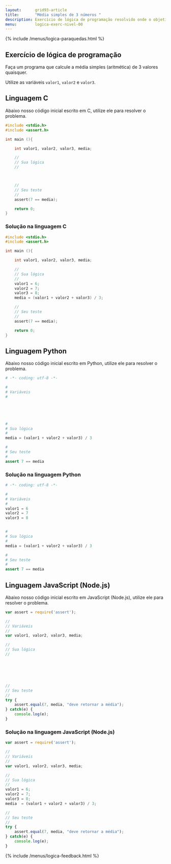 ```yaml
---
layout:      grid93-article
title:       "Média simples de 3 números "
description: Exercício de lógica de programação resolvido onde o objetivo é calcular a média simples.
menu:        logica-exerc-nivel-00
---
```


{% include /menus/logica-paraquedas.html %}

Exercício de lógica de programação
---

Faça um programa que calcule a média simples (aritmética) de 3 valores quaisquer.

Utilize as variáveis `valor1`, `valor2` e `valor3`.


Linguagem C
---

Abaixo nosso código inicial escrito em C, utilize ele para resolver o problema.

```c
#include <stdio.h>
#include <assert.h>

int main (){

    int valor1, valor2, valor3, media;

    //
    // Sua lógica
    //



    //
    // Seu teste
    //
    assert(7 == media);

    return 0;
}
```



### Solução na linguagem C

```c
#include <stdio.h>
#include <assert.h>

int main (){

    int valor1, valor2, valor3, media;

    //
    // Sua lógica
    //
    valor1 = 6;
    valor2 = 7;
    valor3 = 8;
    media = (valor1 + valor2 + valor3) / 3;

    //
    // Seu teste
    //
    assert(7 == media);

    return 0;
}
```


Linguagem Python
---

Abaixo nosso código inicial escrito em Python, utilize ele para resolver o problema.

```python
# -*- coding: utf-8 -*-

#
# Variáveis
#





#
# Sua lógica
#
media = (valor1 + valor2 + valor3) / 3

#
# Seu teste
#
assert 7 == media
```


### Solução na linguagem Python

```python
# -*- coding: utf-8 -*-

#
# Variáveis
#
valor1 = 6
valor2 = 7
valor3 = 8


#
# Sua lógica
#
media = (valor1 + valor2 + valor3) / 3

#
# Seu teste
#
assert 7 == media
```



Linguagem JavaScript (Node.js)
---

Abaixo nosso código inicial escrito em JavaScript (Node.js), utilize ele para resolver o problema.


```javascript
var assert = require('assert');

//
// Variáveis
//
var valor1, valor2, valor3, media;

//
// Sua lógica
//






//
// Seu teste
//
try {
    assert.equal(7, media, "deve retornar a média");
} catch(e) {
    console.log(e);
}

```


### Solução na linguagem JavaScript (Node.js)


```javascript
var assert = require('assert');

//
// Variáveis
//
var valor1, valor2, valor3, media;

//
// Sua lógica
//
valor1 = 6;
valor2 = 7;
valor3 = 8;
media  = (valor1 + valor2 + valor3) / 3;

//
// Seu teste
//
try {
    assert.equal(7, media, "deve retornar a média");
} catch(e) {
    console.log(e);
}

```

{% include /menus/logica-feedback.html %}